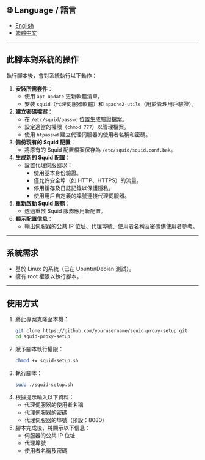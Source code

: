 ## 🌐 Language / 語言

- [English](README.md)
- [繁體中文](README.zh-TW.md)

---

##  此腳本對系統的操作

執行腳本後，會對系統執行以下動作：

1. **安裝所需套件**：
   - 使用 `apt update` 更新軟體清單。
   - 安裝 `squid`（代理伺服器軟體）和 `apache2-utils`（用於管理用戶驗證）。
2. **建立密碼檔案**：
   - 在 `/etc/squid/passwd` 位置生成驗證檔案。
   - 設定適當的權限（`chmod 777`）以管理檔案。
   - 使用 `htpasswd` 建立代理伺服器的使用者名稱和密碼。
3. **備份現有的 Squid 配置**：
   - 將原有的 Squid 配置檔案保存為 `/etc/squid/squid.conf.bak`。
4. **生成新的 Squid 配置**：
   - 設置代理伺服器以：
     - 使用基本身份驗證。
     - 僅允許安全埠（如 HTTP、HTTPS）的流量。
     - 停用緩存及日誌記錄以保護隱私。
     - 使用用戶自定義的埠號連接代理伺服器。
5. **重新啟動 Squid 服務**：
   - 透過重啟 Squid 服務應用新配置。
6. **顯示配置信息**：
   - 輸出伺服器的公共 IP 位址、代理埠號、使用者名稱及密碼供使用者參考。

---

## 系統需求

- 基於 Linux 的系統（已在 Ubuntu/Debian 測試）。
- 擁有 root 權限以執行腳本。

---

## 使用方式

1. 將此專案克隆至本機：
   ```bash
   git clone https://github.com/yourusername/squid-proxy-setup.git
   cd squid-proxy-setup
   ```
2. 賦予腳本執行權限：
   ```bash
   chmod +x squid-setup.sh
   ```
3. 執行腳本：
   ```bash
   sudo ./squid-setup.sh
   ```
4. 根據提示輸入以下資料：
   - 代理伺服器的使用者名稱
   - 代理伺服器的密碼
   - 代理伺服器的埠號（預設：8080）
5. 腳本完成後，將顯示以下信息：
   - 伺服器的公共 IP 位址
   - 代理埠號
   - 使用者名稱及密碼
